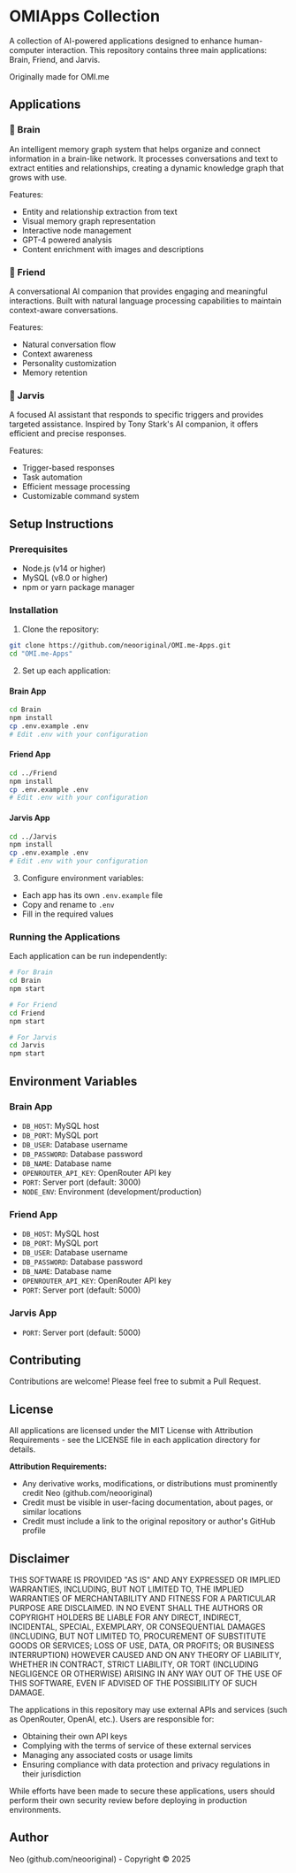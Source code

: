 # OMIApps Collection

A collection of AI-powered applications designed to enhance human-computer interaction. This repository contains three main applications: Brain, Friend, and Jarvis.

Originally made for OMI.me

## Applications

### 🧠 Brain
An intelligent memory graph system that helps organize and connect information in a brain-like network. It processes conversations and text to extract entities and relationships, creating a dynamic knowledge graph that grows with use.

Features:
- Entity and relationship extraction from text
- Visual memory graph representation
- Interactive node management
- GPT-4 powered analysis
- Content enrichment with images and descriptions

### 👥 Friend
A conversational AI companion that provides engaging and meaningful interactions. Built with natural language processing capabilities to maintain context-aware conversations.

Features:
- Natural conversation flow
- Context awareness
- Personality customization
- Memory retention

### 🎯 Jarvis
A focused AI assistant that responds to specific triggers and provides targeted assistance. Inspired by Tony Stark's AI companion, it offers efficient and precise responses.

Features:
- Trigger-based responses
- Task automation
- Efficient message processing
- Customizable command system

## Setup Instructions

### Prerequisites
- Node.js (v14 or higher)
- MySQL (v8.0 or higher)
- npm or yarn package manager

### Installation

1. Clone the repository:
```bash
git clone https://github.com/neooriginal/OMI.me-Apps.git
cd "OMI.me-Apps"
```

2. Set up each application:

#### Brain App
```bash
cd Brain
npm install
cp .env.example .env
# Edit .env with your configuration
```

#### Friend App
```bash
cd ../Friend
npm install
cp .env.example .env
# Edit .env with your configuration
```

#### Jarvis App
```bash
cd ../Jarvis
npm install
cp .env.example .env
# Edit .env with your configuration
```

3. Configure environment variables:
- Each app has its own `.env.example` file
- Copy and rename to `.env`
- Fill in the required values

### Running the Applications

Each application can be run independently:

```bash
# For Brain
cd Brain
npm start

# For Friend
cd Friend
npm start

# For Jarvis
cd Jarvis
npm start
```

## Environment Variables

### Brain App
- `DB_HOST`: MySQL host
- `DB_PORT`: MySQL port
- `DB_USER`: Database username
- `DB_PASSWORD`: Database password
- `DB_NAME`: Database name
- `OPENROUTER_API_KEY`: OpenRouter API key
- `PORT`: Server port (default: 3000)
- `NODE_ENV`: Environment (development/production)

### Friend App
- `DB_HOST`: MySQL host
- `DB_PORT`: MySQL port
- `DB_USER`: Database username
- `DB_PASSWORD`: Database password
- `DB_NAME`: Database name
- `OPENROUTER_API_KEY`: OpenRouter API key
- `PORT`: Server port (default: 5000)

### Jarvis App
- `PORT`: Server port (default: 5000)

## Contributing

Contributions are welcome! Please feel free to submit a Pull Request.

## License

All applications are licensed under the MIT License with Attribution Requirements - see the LICENSE file in each application directory for details.

**Attribution Requirements:**
- Any derivative works, modifications, or distributions must prominently credit Neo (github.com/neooriginal)
- Credit must be visible in user-facing documentation, about pages, or similar locations
- Credit must include a link to the original repository or author's GitHub profile

## Disclaimer

THIS SOFTWARE IS PROVIDED "AS IS" AND ANY EXPRESSED OR IMPLIED WARRANTIES, INCLUDING, BUT NOT LIMITED TO, THE IMPLIED WARRANTIES OF MERCHANTABILITY AND FITNESS FOR A PARTICULAR PURPOSE ARE DISCLAIMED. IN NO EVENT SHALL THE AUTHORS OR COPYRIGHT HOLDERS BE LIABLE FOR ANY DIRECT, INDIRECT, INCIDENTAL, SPECIAL, EXEMPLARY, OR CONSEQUENTIAL DAMAGES (INCLUDING, BUT NOT LIMITED TO, PROCUREMENT OF SUBSTITUTE GOODS OR SERVICES; LOSS OF USE, DATA, OR PROFITS; OR BUSINESS INTERRUPTION) HOWEVER CAUSED AND ON ANY THEORY OF LIABILITY, WHETHER IN CONTRACT, STRICT LIABILITY, OR TORT (INCLUDING NEGLIGENCE OR OTHERWISE) ARISING IN ANY WAY OUT OF THE USE OF THIS SOFTWARE, EVEN IF ADVISED OF THE POSSIBILITY OF SUCH DAMAGE.

The applications in this repository may use external APIs and services (such as OpenRouter, OpenAI, etc.). Users are responsible for:
- Obtaining their own API keys
- Complying with the terms of service of these external services
- Managing any associated costs or usage limits
- Ensuring compliance with data protection and privacy regulations in their jurisdiction

While efforts have been made to secure these applications, users should perform their own security review before deploying in production environments.

## Author

Neo (github.com/neooriginal) - Copyright © 2025
